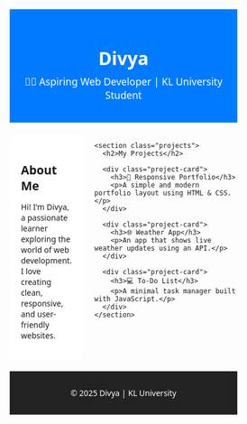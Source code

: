 <!DOCTYPE html>
<html lang="en">
<head>
  <meta charset="UTF-8" />
  <meta name="viewport" content="width=device-width, initial-scale=1.0" />
  <title>My Portfolio - KL Student</title>
  <style>
    /* Global Styles */
    * {
      box-sizing: border-box;
      margin: 0;
      padding: 0;
      font-family: "Segoe UI", Tahoma, Geneva, Verdana, sans-serif;
    }

    body {
      line-height: 1.6;
      background-color: #f4f4f4;
      color: #333;
    }

    header, section, footer {
      padding: 20px;
      max-width: 1200px;
      margin: auto;
    }

    header {
      background: #007bff;
      color: #fff;
      text-align: center;
    }

    header h1 {
      font-size: 2rem;
    }

    header p {
      font-size: 1.1rem;
      margin-top: 8px;
    }

    /* Layout Container */
    .container {
      display: flex;
      gap: 20px;
      margin-top: 20px;
    }

    /* About Section */
    .about {
      flex: 1;
      background: #fff;
      padding: 20px;
      border-radius: 8px;
    }

    /* Projects Section */
    .projects {
      flex: 2;
      background: #fff;
      padding: 20px;
      border-radius: 8px;
    }

    .projects h2 {
      margin-bottom: 10px;
    }

    .project-card {
      background: #e9ecef;
      padding: 15px;
      border-radius: 5px;
      margin-bottom: 10px;
    }

    footer {
      background: #222;
      color: #fff;
      text-align: center;
      padding: 15px;
      margin-top: 20px;
    }

    /* Responsive for smaller screens */
    @media (max-width: 768px) {
      .container {
        flex-direction: column;
      }

      header h1 {
        font-size: 1.6rem;
      }
    }
  </style>
</head>
<body>

  <header>
    <h1>Divya</h1>
    <p>👩‍💻 Aspiring Web Developer | KL University Student</p>
  </header>

  <div class="container">
    <section class="about">
      <h2>About Me</h2>
      <p>
        Hi! I'm Divya, a passionate learner exploring the world of web development.
        I love creating clean, responsive, and user-friendly websites.
      </p>
    </section>

    <section class="projects">
      <h2>My Projects</h2>

      <div class="project-card">
        <h3>📱 Responsive Portfolio</h3>
        <p>A simple and modern portfolio layout using HTML & CSS.</p>
      </div>

      <div class="project-card">
        <h3>🌐 Weather App</h3>
        <p>An app that shows live weather updates using an API.</p>
      </div>

      <div class="project-card">
        <h3>💻 To-Do List</h3>
        <p>A minimal task manager built with JavaScript.</p>
      </div>
    </section>
  </div>

  <footer>
    <p>© 2025 Divya | KL University</p>
  </footer>

</body>
</html>
